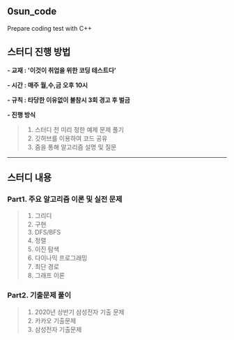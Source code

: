 ## 0sun_code
 Prepare coding test with C++






## 스터디 진행 방법
**- 교재 : '이것이 취업을 위한 코딩 테스트다'**

**- 시간 : 매주 월,수,금 오후 10시**

**- 규칙 : 타당한 이유없이 불참시 3회 경고 후 벌금**

**- 진행 방식**
> 1. 스터디 전 미리 정한 예제 문제 풀기
> 2. 깃허브를 이용하여 코드 공유
> 3. 줌을 통해 알고리즘 설명 및 질문


-----


## 스터디 내용
### Part1. 주요 알고리즘 이론 및 실전 문제
> 01. 그리디
> 02. 구현
> 03. DFS/BFS
> 04. 정렬
> 05. 이진 탐색
> 06. 다이나믹 프로그래밍
> 07. 최단 경로
> 08. 그래프 이론
### Part2. 기출문제 풀이
> 01. 2020년 상반기 삼성전자 기출 문제
> 02. 카카오 기출문제
> 03. 삼성전자 기출문제
